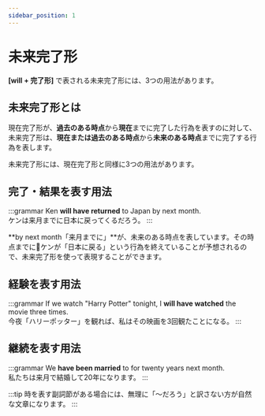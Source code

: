 ```yaml
---
sidebar_position: 1
---
```


# 未来完了形

**[will + 完了形]** で表される未来完了形には、3つの用法があります。

## 未来完了形とは

現在完了形が、**過去のある時点**から**現在**までに完了した行為を表すのに対して、未来完了形は、**現在または過去のある時点**から**未来のある時点**までに完了する行為を表します。

未来完了形には、現在完了形と同様に3つの用法があります。

## 完了・結果を表す用法

:::grammar
Ken **will have returned** to Japan by next month.   
ケンは来月までに日本に戻ってくるだろう。
:::

**by next month「来月までに」**が、未来のある時点を表しています。その時点までにケンが「日本に戻る」という行為を終えていることが予想されるので、未来完了形を使って表現することができます。

## 経験を表す用法

:::grammar
If we watch "Harry Potter" tonight, I **will have watched** the movie three times.   
今夜「ハリーポッター」を観れば、私はその映画を3回観たことになる。
:::

## 継続を表す用法

:::grammar
We **have been married** to for twenty years next month.   
私たちは来月で結婚して20年になります。
:::

:::tip
時を表す副詞節がある場合には、無理に「〜だろう」と訳さない方が自然な文章になります。
:::